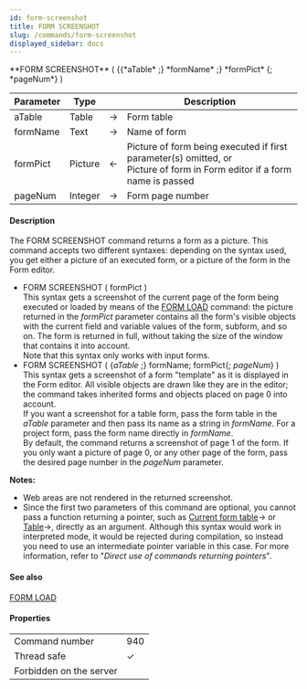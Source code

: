 ```yaml
---
id: form-screenshot
title: FORM SCREENSHOT
slug: /commands/form-screenshot
displayed_sidebar: docs
---
```


<!--REF #_command_.FORM SCREENSHOT.Syntax-->**FORM SCREENSHOT** ( {{*aTable* ;} *formName* ;} *formPict* {; *pageNum*} )<!-- END REF-->
<!--REF #_command_.FORM SCREENSHOT.Params-->
| Parameter | Type |  | Description |
| --- | --- | --- | --- |
| aTable | Table | &#8594;  | Form table |
| formName | Text | &#8594;  | Name of form |
| formPict | Picture | &#8592; | Picture of form being executed if first parameter(s) omitted, or <br/>Picture of form in Form editor if a form name is passed |
| pageNum | Integer | &#8594;  | Form page number |

<!-- END REF-->

#### Description 

<!--REF #_command_.FORM SCREENSHOT.Summary-->The FORM SCREENSHOT command returns a form as a picture.<!-- END REF--> This command accepts two different syntaxes: depending on the syntax used, you get either a picture of an executed form, or a picture of the form in the Form editor.

* FORM SCREENSHOT ( formPict )  
This syntax gets a screenshot of the current page of the form being executed or loaded by means of the [FORM LOAD](../commands/form-load.md) command: the picture returned in the *formPict* parameter contains all the form's visible objects with the current field and variable values of the form, subform, and so on. The form is returned in full, without taking the size of the window that contains it into account.  
Note that this syntax only works with input forms.
* FORM SCREENSHOT ( {*aTable* ;} formName; formPict{; *pageNum*} )  
This syntax gets a screenshot of a form "template" as it is displayed in the Form editor. All visible objects are drawn like they are in the editor; the command takes inherited forms and objects placed on page 0 into account.  
If you want a screenshot for a table form, pass the form table in the *aTable* parameter and then pass its name as a string in *formName*. For a project form, pass the form name directly in *formName*.  
By default, the command returns a screenshot of page 1 of the form. If you only want a picture of page 0, or any other page of the form, pass the desired page number in the *pageNum* parameter.

**Notes:** 

* Web areas are not rendered in the returned screenshot.
* Since the first two parameters of this command are optional, you cannot pass a function returning a pointer, such as [Current form table](current-form-table.md)\-> or [Table](table.md)\->, directly as an argument. Although this syntax would work in interpreted mode, it would be rejected during compilation, so instead you need to use an intermediate pointer variable in this case. For more information, refer to "*Direct use of commands returning pointers*".

#### See also 

[FORM LOAD](../commands/form-load.md)  

#### Properties
|  |  |
| --- | --- |
| Command number | 940 |
| Thread safe | &check; |
| Forbidden on the server ||


